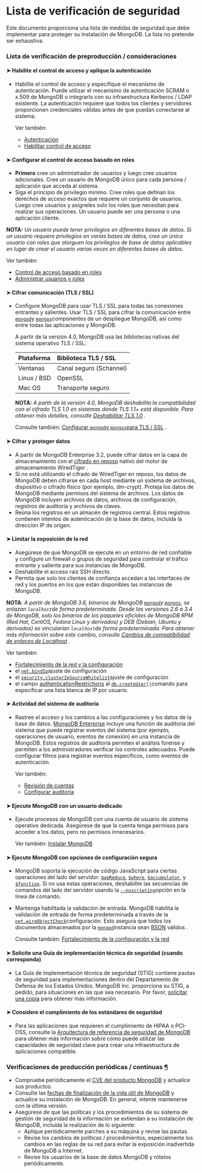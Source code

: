 # Lista de verificación de seguridad

Este documento proporciona una lista de medidas de seguridad que debe implementar para proteger su instalación de MongoDB. La lista no pretende ser exhaustiva.

### Lista de verificación de preproducción / consideraciones  <a id="pre-production-checklist-considerations"></a>

#### ➤ Habilite el control de acceso y aplique la autenticación  <a id="arrow-enable-access-control-and-enforce-authentication"></a>

* Habilite el control de acceso y especifique el mecanismo de autenticación. Puede utilizar el mecanismo de autenticación SCRAM o x.509 de MongoDB o integrarlo con su infraestructura Kerberos / LDAP existente. La autenticación requiere que todos los clientes y servidores proporcionen credenciales válidas antes de que puedan conectarse al sistema.  


  Ver también:

  * [Autenticación](https://docs.mongodb.com/manual/core/authentication/)
  * [Habilitar control de acceso](https://docs.mongodb.com/manual/tutorial/enable-authentication/)

#### ➤ Configurar el control de acceso basado en roles  <a id="arrow-configure-role-based-access-control"></a>

* **Primero** cree un administrador de usuarios y luego cree usuarios adicionales. Cree un usuario de MongoDB único para cada persona / aplicación que acceda al sistema.
* Siga el principio de privilegio mínimo. Cree roles que definan los derechos de acceso exactos que requiere un conjunto de usuarios. Luego cree usuarios y asígneles solo los roles que necesitan para realizar sus operaciones. Un usuario puede ser una persona o una aplicación cliente.

**NOTA:** _Un usuario puede tener privilegios en diferentes bases de datos. Si un usuario requiere privilegios en varias bases de datos, cree un único usuario con roles que otorguen los privilegios de base de datos aplicables en lugar de crear el usuario varias veces en diferentes bases de datos._  


Ver también:

* [Control de acceso basado en roles](https://docs.mongodb.com/manual/core/authorization/)
* [Administrar usuarios y roles](https://docs.mongodb.com/manual/tutorial/manage-users-and-roles/)

#### ➤ Cifrar comunicación \(TLS / SSL\)  <a id="arrow-encrypt-communication--tls-ssl-"></a>

* Configure MongoDB para usar TLS / SSL para todas las conexiones entrantes y salientes. Usar TLS / SSL para cifrar la comunicación entre [`mongod`](https://docs.mongodb.com/manual/reference/program/mongod/#mongodb-binary-bin.mongod)y [`mongos`](https://docs.mongodb.com/manual/reference/program/mongos/#mongodb-binary-bin.mongos)componentes de un despliegue MongoDB, así como entre todas las aplicaciones y MongoDB.

  A partir de la versión 4.0, MongoDB usa las bibliotecas nativas del sistema operativo TLS / SSL:

  | Plataforma | Biblioteca TLS / SSL |
  | :--- | :--- |
  | Ventanas | Canal seguro \(Schannel\) |
  | Linux / BSD | OpenSSL |
  | Mac OS | Transporte seguro |

  **NOTA:** _A partir de la versión 4.0, MongoDB deshabilita la compatibilidad con el cifrado TLS 1.0 en sistemas donde TLS 1.1+ está disponible. Para obtener más detalles, consulte_ [_Deshabilitar TLS 1.0_](https://docs.mongodb.com/manual/release-notes/4.0/#std-label-4.0-disable-tls) _._  


  Consulte también: [Configurar `mongod`y `mongos`para TLS / SSL](https://docs.mongodb.com/manual/tutorial/configure-ssl/) .

#### ➤ Cifrar y proteger datos  <a id="arrow-encrypt-and-protect-data"></a>

* A partir de MongoDB Enterprise 3.2, puede cifrar datos en la capa de almacenamiento con el [cifrado en reposo](https://docs.mongodb.com/manual/core/security-encryption-at-rest/) nativo del motor de almacenamiento WiredTiger .
* Si no está utilizando el cifrado de WiredTiger en reposo, los datos de MongoDB deben cifrarse en cada host mediante un sistema de archivos, dispositivo o cifrado físico \(por ejemplo, dm-crypt\). Proteja los datos de MongoDB mediante permisos del sistema de archivos. Los datos de MongoDB incluyen archivos de datos, archivos de configuración, registros de auditoría y archivos de claves.
* Reúna los registros en un almacén de registros central. Estos registros contienen intentos de autenticación de la base de datos, incluida la dirección IP de origen.

#### ➤ Limitar la exposición de la red  <a id="arrow-limit-network-exposure"></a>

* Asegúrese de que MongoDB se ejecute en un entorno de red confiable y configure un firewall o grupos de seguridad para controlar el tráfico entrante y saliente para sus instancias de MongoDB.
* Deshabilite el acceso raíz SSH directo.
* Permita que solo los clientes de confianza accedan a las interfaces de red y los puertos en los que están disponibles las instancias de MongoDB.

**NOTA**: _A partir de MongoDB 3.6, binarios de MongoDB_ [_`mongod`_](https://docs.mongodb.com/manual/reference/program/mongod/#mongodb-binary-bin.mongod)_y_ [_`mongos`_](https://docs.mongodb.com/manual/reference/program/mongos/#mongodb-binary-bin.mongos)_, se enlazan `localhost`de forma predeterminada. Desde las versiones 2.6 a 3.4 de MongoDB, solo los binarios de los paquetes oficiales de MongoDB RPM \(Red Hat, CentOS, Fedora Linux y derivados\) y DEB \(Debian, Ubuntu y derivados\) se vincularían `localhost`de forma predeterminada. Para obtener más información sobre este cambio, consulte_ [_Cambios de compatibilidad de enlaces de Localhost_](https://docs.mongodb.com/manual/release-notes/3.6-compatibility/#std-label-3.6-bind_ip-compatibility) _._  


Ver también:

* [Fortalecimiento de la red y la configuración](https://docs.mongodb.com/manual/core/security-hardening/)
* el [`net.bindIp`](https://docs.mongodb.com/manual/reference/configuration-options/#mongodb-setting-net.bindIp)ajuste de configuración
* el [`security.clusterIpSourceWhitelist`](https://docs.mongodb.com/manual/reference/configuration-options/#mongodb-setting-security.clusterIpSourceWhitelist)ajuste de configuración
* el campo [authenticationRestrictions](https://docs.mongodb.com/manual/reference/method/db.createUser/#std-label-db-createUser-authenticationRestrictions) al [`db.createUser()`](https://docs.mongodb.com/manual/reference/method/db.createUser/#mongodb-method-db.createUser)comando para especificar una lista blanca de IP por usuario.

#### ➤ Actividad del sistema de auditoría  <a id="arrow-audit-system-activity"></a>

* Rastree el acceso y los cambios a las configuraciones y los datos de la base de datos. [MongoDB Enterprise](http://www.mongodb.com/products/mongodb-enterprise-advanced?tck=docs_server) incluye una función de auditoría del sistema que puede registrar eventos del sistema \(por ejemplo, operaciones de usuario, eventos de conexión\) en una instancia de MongoDB. Estos registros de auditoría permiten el análisis forense y permiten a los administradores verificar los controles adecuados. Puede configurar filtros para registrar eventos específicos, como eventos de autenticación.  


  Ver también:

  * [Revisión de cuentas](https://docs.mongodb.com/manual/core/auditing/)
  * [Configurar auditoría](https://docs.mongodb.com/manual/tutorial/configure-auditing/)

#### ➤ Ejecute MongoDB con un usuario dedicado  <a id="arrow-run-mongodb-with-a-dedicated-user"></a>

* Ejecute procesos de MongoDB con una cuenta de usuario de sistema operativo dedicada. Asegúrese de que la cuenta tenga permisos para acceder a los datos, pero no permisos innecesarios.  


  Ver también: [Instalar MongoDB](https://docs.mongodb.com/manual/installation/)

#### ➤ Ejecute MongoDB con opciones de configuración segura  <a id="arrow-run-mongodb-with-secure-configuration-options"></a>

* MongoDB soporta la ejecución de código JavaScript para ciertas operaciones del lado del servidor: [`mapReduce`](https://docs.mongodb.com/manual/reference/command/mapReduce/#mongodb-dbcommand-dbcmd.mapReduce), [`$where`](https://docs.mongodb.com/manual/reference/operator/query/where/#mongodb-query-op.-where), [`$accumulator`](https://docs.mongodb.com/manual/reference/operator/aggregation/accumulator/#mongodb-group-grp.-accumulator), y [`$function`](https://docs.mongodb.com/manual/reference/operator/aggregation/function/#mongodb-expression-exp.-function). Si no usa estas operaciones, deshabilite las secuencias de comandos del lado del servidor usando la [`--noscripting`](https://docs.mongodb.com/manual/reference/program/mongod/#std-option-mongod.--noscripting)opción en la línea de comando.
* Mantenga habilitada la validación de entrada. MongoDB habilita la validación de entrada de forma predeterminada a través de la [`net.wireObjectCheck`](https://docs.mongodb.com/manual/reference/configuration-options/#mongodb-setting-net.wireObjectCheck)configuración. Esto asegura que todos los documentos almacenados por la [`mongod`](https://docs.mongodb.com/manual/reference/program/mongod/#mongodb-binary-bin.mongod)instancia sean [BSON](https://docs.mongodb.com/manual/reference/glossary/#std-term-BSON) válidos .  


  Consulte también: [Fortalecimiento de la configuración y la red](https://docs.mongodb.com/manual/core/security-hardening/)

#### ➤ Solicite una Guía de implementación técnica de seguridad \(cuando corresponda\)  <a id="arrow-request-a-security-technical-implementation-guide--where-applicable-"></a>

* La Guía de implementación técnica de seguridad \(STIG\) contiene pautas de seguridad para implementaciones dentro del Departamento de Defensa de los Estados Unidos. MongoDB Inc. proporciona su STIG, a pedido, para situaciones en las que sea necesario. Por favor, [solicitar una copia](http://www.mongodb.com/lp/contact/stig-requests) para obtener más información.

#### ➤ Considere el cumplimiento de los estándares de seguridad  <a id="arrow-consider-security-standards-compliance"></a>

* Para las aplicaciones que requieren el cumplimiento de HIPAA o PCI-DSS, consulte la [Arquitectura de referencia de seguridad de MongoDB](https://www.mongodb.com/collateral/mongodb-security-architecture) para obtener más información sobre cómo puede utilizar las capacidades de seguridad clave para crear una infraestructura de aplicaciones compatible.

### Verificaciones de producción periódicas / continuas [¶](https://docs.mongodb.com/manual/administration/security-checklist/#periodic-ongoing-production-checks) <a id="periodic-ongoing-production-checks"></a>

* Compruebe periódicamente el [CVE del producto MongoDB](https://www.mongodb.com/alerts) y actualice sus productos.
* Consulte las [fechas de finalización de la vida útil de MongoDB](https://www.mongodb.com/support-policy) y actualice su instalación de MongoDB. En general, intente mantenerse con la última versión.
* Asegúrese de que las políticas y los procedimientos de su sistema de gestión de seguridad de la información se extiendan a su instalación de MongoDB, incluida la realización de lo siguiente:
  * Aplique periódicamente parches a su máquina y revise las pautas.
  * Revise los cambios de políticas / procedimientos, especialmente los cambios en las reglas de su red para evitar la exposición inadvertida de MongoDB a Internet.
  * Revise los usuarios de la base de datos MongoDB y rótelos periódicamente.

